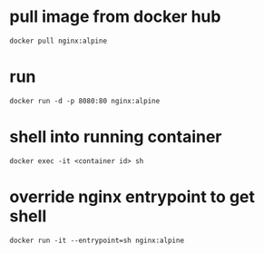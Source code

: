 # pull image from docker hub

`docker pull nginx:alpine`

# run

`docker run -d -p 8080:80 nginx:alpine`

# shell into running container

`docker exec -it <container id> sh`

# override nginx entrypoint to get shell

`docker run -it --entrypoint=sh nginx:alpine`

